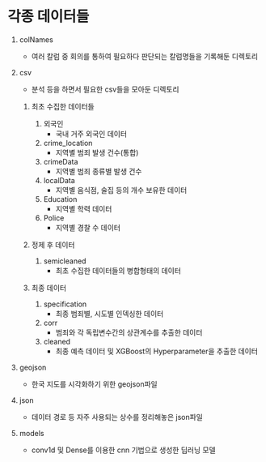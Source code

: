 # 각종 데이터들

1. colNames

   - 여러 칼럼 중 회의를 통하여 필요하다 판단되는 칼럼명들을 기록해둔 디렉토리

1. csv

   - 분석 등을 하면서 필요한 csv들을 모아둔 디렉토리

   1. 최초 수집한 데이터들

      1. 외국인
         - 국내 거주 외국인 데이터
      1. crime_location
         - 지역별 범죄 발생 건수(통합)
      1. crimeData
         - 지역별 범죄 종류별 발생 건수
      1. localData
         - 지역별 음식점, 술집 등의 개수 보유한 데이터
      1. Education
         - 지역별 학력 데이터
      1. Police
         - 지역별 경찰 수 데이터

   1. 정제 후 데이터
      1. semicleaned
         - 최초 수집한 데이터들의 병합형태의 데이터
   1. 최종 데이터
      1. specification
         - 최종 범죄별, 시도별 인덱싱한 데이터
      1. corr
         - 범죄와 각 독립변수간의 상관계수를 추출한 데이터
      1. cleaned
         - 최종 예측 데이터 및 XGBoost의 Hyperparameter을 추출한 데이터

1. geojson

   - 한국 지도를 시각화하기 위한 geojson파일

1. json
   - 데이터 경로 등 자주 사용되는 상수를 정리해놓은 json파일
1. models
   - conv1d 및 Dense를 이용한 cnn 기법으로 생성한 딥러닝 모델
